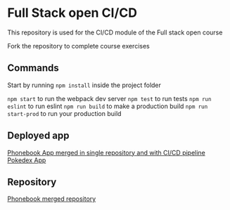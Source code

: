 # Full Stack open CI/CD

This repository is used for the CI/CD module of the Full stack open course

Fork the repository to complete course exercises

## Commands

Start by running `npm install` inside the project folder

`npm start` to run the webpack dev server
`npm test` to run tests
`npm run eslint` to run eslint
`npm run build` to make a production build
`npm run start-prod` to run your production build

## Deployed app

[Phonebook App merged in single repository and with CI/CD pipeline](https://fso-phonebook-cicd.herokuapp.com/)
[Pokedex App](https://radiant-spire-58483.herokuapp.com/)

## Repository

[Phonebook merged repository](https://github.com/Mirthis/fso-phonebook-cicd)
